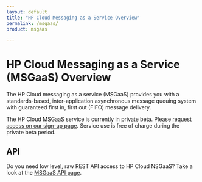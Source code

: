 ```yaml
---
layout: default
title: "HP Cloud Messaging as a Service Overview"
permalink: /msgaas/
product: msgaas

---
```

# HP Cloud Messaging as a Service (MSGaaS) Overview

The HP Cloud messaging as a service (MSGaaS) provides you with a standards-based, inter-application asynchronous message queuing system with guaranteed first in, first out (FIFO) message delivery.

The HP Cloud MSGaaS service is currently in private beta.  Please [request access on our sign-up page](http://go.hpcloud.com/Messaging-private-beta-signup).  Service use is free of charge during the private beta period. 

## API

Do you need low level, raw REST API access to HP Cloud NSGaaS?  Take a look at the [MSGaaS API page](/api/msgaas/).
